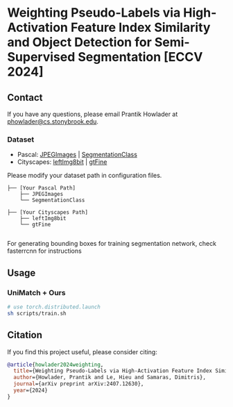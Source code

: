 # Weighting Pseudo-Labels via High-Activation Feature Index Similarity and Object Detection for Semi-Supervised Segmentation [ECCV 2024]


## Contact

If you have any questions, please email Prantik Howlader at phowlader@cs.stonybrook.edu.

### Dataset

- Pascal: [JPEGImages](http://host.robots.ox.ac.uk/pascal/VOC/voc2012/VOCtrainval_11-May-2012.tar) | [SegmentationClass](https://drive.google.com/file/d/1ikrDlsai5QSf2GiSUR3f8PZUzyTubcuF/view?usp=sharing)
- Cityscapes: [leftImg8bit](https://www.cityscapes-dataset.com/file-handling/?packageID=3) | [gtFine](https://drive.google.com/file/d/1E_27g9tuHm6baBqcA7jct_jqcGA89QPm/view?usp=sharing)

Please modify your dataset path in configuration files.
```
├── [Your Pascal Path]
    ├── JPEGImages
    └── SegmentationClass
    
├── [Your Cityscapes Path]
    ├── leftImg8bit
    └── gtFine
    
```
For generating bounding boxes for training segmentation network, check fasterrcnn for instructions

## Usage

### UniMatch + Ours

```bash
# use torch.distributed.launch
sh scripts/train.sh
```
## Citation

If you find this project useful, please consider citing:

```bibtex
@article{howlader2024weighting,
  title={Weighting Pseudo-Labels via High-Activation Feature Index Similarity and Object Detection for Semi-Supervised Segmentation},
  author={Howlader, Prantik and Le, Hieu and Samaras, Dimitris},
  journal={arXiv preprint arXiv:2407.12630},
  year={2024}
}
```
